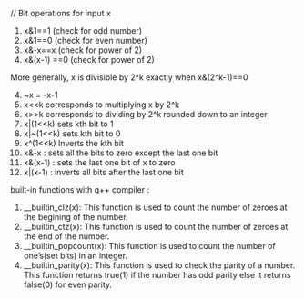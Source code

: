 // Bit operations for input x

1. x&1==1 (check for odd number)
2. x&1==0 (check for even number)
3. x&-x==x (check for power of 2)
4. x&(x-1) ==0 (check for power of 2)

More generally, x is divisible by 2^k exactly when x&(2^k-1)==0

4. ~x = -x-1
5. x<<k corresponds to multiplying x by 2^k
6. x>>k corresponds to dividing by 2^k rounded down to an integer
7. x|(1<<k) sets kth bit to 1
8. x|~(1<<k) sets kth bit to 0
9. x^(1<<k) Inverts the kth bit
10. x&-x : sets all the bits to zero except the last one bit
11. x&(x-1) : sets the last one bit of  x to zero
12. x|(x-1) : inverts all bits after the last one bit

built-in functions with g++ compiler : 

1. __builtin_clz(x): This function is used to count the number of zeroes at the begining of the number.
2. __builtin_ctz(x): This function is used to count the number of zeroes at the end of the number.
3. __builtin_popcount(x): This function is used to count the number of one’s(set bits) in an integer.
4. __builtin_parity(x): This function is used to check the parity of a number. This function returns true(1) if the number has odd parity else it returns false(0) for even parity.